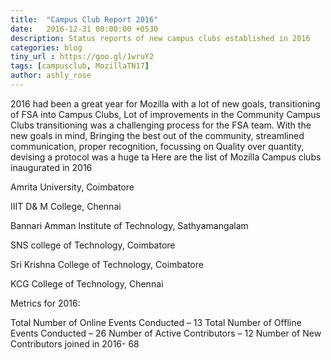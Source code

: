 ```yaml
---
title:  "Campus Club Report 2016"
date:   2016-12-31 00:00:00 +0530
description: Status reports of new campus clubs established in 2016
categories: blog
tiny_url : https://goo.gl/1wruY2
tags: [campusclub, MozillaTN17]
author: ashly_rose
---
```


2016 had been a great year for Mozilla with a lot of new goals, transitioning of FSA into Campus Clubs, Lot of improvements in the Community
Campus Clubs transitioning was a challenging process for the FSA team. With the new goals in mind, Bringing the best out of the community, streamlined communication, proper recognition, focussing on Quality over quantity, devising a  protocol was a huge ta
Here are the list of Mozilla Campus clubs inaugurated in 2016

Amrita University, Coimbatore

IIIT D& M College, Chennai

Bannari Amman Institute of Technology, Sathyamangalam

SNS college of Technology, Coimbatore

Sri Krishna College of Technology, Coimbatore

KCG College of Technology, Chennai

Metrics for 2016:

Total Number of Online Events Conducted – 13
Total Number of Offline Events Conducted – 26
Number of Active Contributors – 12
Number of New Contributors joined in 2016- 68
